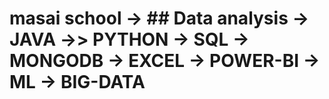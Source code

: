 # masai school -> ## Data analysis -> JAVA ->> PYTHON -> SQL -> MONGODB -> EXCEL -> POWER-BI -> ML -> BIG-DATA

